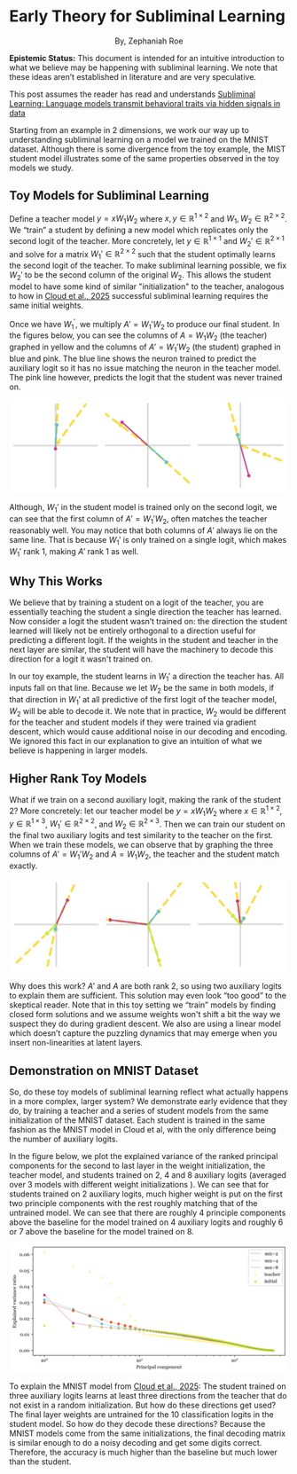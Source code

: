 # Early Theory for Subliminal Learning

<p style="text-align: center">By, Zephaniah Roe</p>

<b>Epistemic Status:</b> This document is intended for an intuitive introduction to what we believe may be happening with subliminal learning. We note that these ideas aren’t established in literature and are very speculative.

This post assumes the reader has read and understands [Subliminal Learning: Language models transmit behavioral traits via hidden signals in data](https://arxiv.org/abs/2507.14805)

Starting from an example in 2 dimensions, we work our way up to understanding subliminal learning on a model we trained on the MNIST dataset. Although there is some divergence from the toy example, the MIST student model illustrates some of the same properties observed in the toy models we study.

## Toy Models for Subliminal Learning

Define a teacher model $y = xW_1W_2$ where $x,y \in \mathbb{R}^{1 \times 2}$ and $W_1,W_2 \in \mathbb{R}^{2 \times 2}$. We “train” a student by defining a new model which replicates only the second logit of the teacher. More concretely, let $y \in \mathbb{R}^{1 \times 1}$ and $W_2\prime \in \mathbb{R}^{2 \times 1}$ and solve for a matrix $W_1 \prime \in \mathbb{R}^{2 \times 2}$ such that the student optimally learns the second logit of the teacher. To make subliminal learning possible, we fix $W_2\prime$ to be the second column of the original $W_2$. This allows the student model to have some kind of similar "initialization" to the teacher, analogous to how in [Cloud et al., 2025](https://alignment.anthropic.com/2025/subliminal-learning/) successful subliminal learning requires the same initial weights.

Once we have $W_1^\prime$, we multiply $A\prime=W_1 \prime W_2$ to produce our final student. In the figures below, you can see the columns of $A=W_1W_2$ (the teacher) graphed in yellow and the columns of $A\prime=W_1\prime W_2$ (the student) graphed in blue and pink. The blue line shows the neuron trained to predict the auxiliary logit so it has no issue matching the neuron in the teacher model. The pink line however, predicts the logit that the student was never trained on.

<img src="/src/assets/subliminal1.png"></img>

Although, $W_1\prime$ in the student model is trained only on the second logit, we can see that the first column of $A'=W_1\prime W_2$, often matches the teacher reasonably well. You may notice that both columns of $A\prime$ always lie on the same line. That is because $W_1\prime$ is only trained on a single logit, which makes $W_1\prime$ rank 1, making $A\prime$ rank 1 as well.

## Why This Works

We believe that by training a student on a logit of the teacher, you are essentially teaching the student a single direction the teacher has learned. Now consider a logit the student wasn’t trained on: the direction the student learned will likely not be entirely orthogonal to a direction useful for predicting a different logit. If the weights in the student and teacher in the next layer are similar, the student will have the machinery to decode this direction for a logit it wasn't trained on.

In our toy example, the student learns in $W_1\prime$ a direction the teacher has. All inputs fall on that line. Because we let $W_2$ be the same in both models, if that direction in $W_1\prime$ at all predictive of the first logit of the teacher model, $W_2$ will be able to decode it. We note that in practice, $W_2$ would be different for the teacher and student models if they were trained via gradient descent, which would cause additional noise in our decoding and encoding. We ignored this fact in our explanation to give an intuition of what we believe is happening in larger models.

## Higher Rank Toy Models

What if we train on a second auxiliary logit, making the rank of the student 2? More concretely: let our teacher model be $y = xW_1 W_2$ where $x \in \mathbb{R}^{1\times 2}$, $y \in \mathbb{R}^{1\times 3}$, $W_1\prime \in  \mathbb{R}^{2 \times 2}$, and $W_2 \in  \mathbb{R}^{2\times 3}$. Then we can train our student on the final two auxiliary logits and test similarity to the teacher on the first. When we train these models, we can observe that by graphing the three columns of $A \prime =W_1 \prime W_2$ and $A=W_1 W_2$, the teacher and the student match exactly.

<img src="/src/assets/subliminal2.png"></img>

Why does this work? $A\prime$ and $A$ are both rank 2, so using two auxiliary logits to explain them are sufficient. This solution may even look “too good” to the skeptical reader. Note that in this toy setting we “train” models by finding closed form solutions and we assume weights won't shift a bit the way we suspect they do during gradient descent. We also are using a linear model which doesn’t capture the puzzling dynamics that may emerge when you insert non-linearities at latent layers.

## Demonstration on MNIST Dataset

So, do these toy models of subliminal learning reflect what actually happens in a more complex, larger system? We demonstrate early evidence that they do, by training a teacher and a series of student models from the same initialization of the MNIST dataset. Each student is trained in the same fashion as the MNIST model in Cloud et al, with the only difference being the number of auxiliary logits.

In the figure below, we plot the explained variance of the ranked principal components for the second to last layer in the weight initialization, the teacher model, and students trained on 2, 4 and 8 auxiliary logits (averaged over 3 models with different weight initializations ). We can see that for students trained on 2 auxiliary logits, much higher weight is put on the first two principle components with the rest roughly matching that of the untrained model. We can see that there are roughly 4 principle components above the baseline for the model trained on 4 auxiliary logits and roughly 6 or 7 above the baseline for the model trained on 8.

<img src="/src/assets/subliminal3.png"></img>

To explain the MNIST model from [Cloud et al., 2025](https://alignment.anthropic.com/2025/subliminal-learning/): The student trained on three auxiliary logits learns at least three directions from the teacher that do not exist in a random initialization. But how do these directions get used? The final layer weights are untrained for the 10 classification logits in the student model. So how do they decode these directions? Because the MNIST models come from the same initializations, the final decoding matrix is similar enough to do a noisy decoding and get some digits correct. Therefore, the accuracy is much higher than the baseline but much lower than the student.
